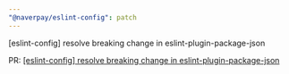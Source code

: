 ```yaml
---
"@naverpay/eslint-config": patch
---
```


[eslint-config] resolve breaking change in eslint-plugin-package-json

PR: [[eslint-config] resolve breaking change in eslint-plugin-package-json](https://github.com/NaverPayDev/code-style/pull/105)
